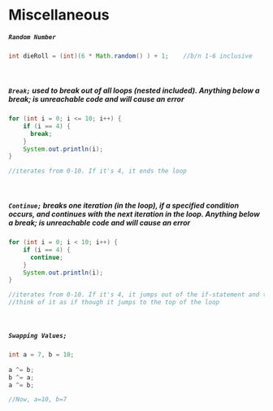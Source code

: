 # Miscellaneous

##### ```Random Number```
```Java
int dieRoll = (int)(6 * Math.random() ) + 1;    //b/n 1-6 inclusive
```
<br>

##### ```Break;``` used to break out of all loops (nested included). Anything below a break; is unreachable code and will cause an error
```Java
for (int i = 0; i <= 10; i++) {
    if (i == 4) {
      break;
    }
    System.out.println(i);
}

//iterates from 0-10. If it's 4, it ends the loop
```
<br>

##### ```Continue;``` breaks one iteration (in the loop), if a specified condition occurs, and continues with the next iteration in the loop. Anything below a break; is unreachable code and will cause an error
```Java
for (int i = 0; i < 10; i++) {
    if (i == 4) {
      continue;
    }
    System.out.println(i);
}

//iterates from 0-10. If it's 4, it jumps out of the if-statement and to the for-loop and continues iterating
//think of it as if though it jumps to the top of the loop
```
<br>

##### ```Swapping Values;```
```Java
int a = 7, b = 10;
            
a ^= b;
b ^= a;
a ^= b;

//Now, a=10, b=7
```
